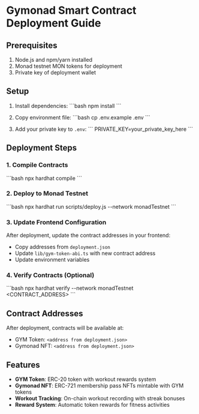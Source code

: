 # Gymonad Smart Contract Deployment Guide

## Prerequisites
1. Node.js and npm/yarn installed
2. Monad testnet MON tokens for deployment
3. Private key of deployment wallet

## Setup
1. Install dependencies:
   \`\`\`bash
   npm install
   \`\`\`

2. Copy environment file:
   \`\`\`bash
   cp .env.example .env
   \`\`\`

3. Add your private key to `.env`:
   \`\`\`
   PRIVATE_KEY=your_private_key_here
   \`\`\`

## Deployment Steps

### 1. Compile Contracts
\`\`\`bash
npx hardhat compile
\`\`\`

### 2. Deploy to Monad Testnet
\`\`\`bash
npx hardhat run scripts/deploy.js --network monadTestnet
\`\`\`

### 3. Update Frontend Configuration
After deployment, update the contract addresses in your frontend:
- Copy addresses from `deployment.json`
- Update `lib/gym-token-abi.ts` with new contract address
- Update environment variables

### 4. Verify Contracts (Optional)
\`\`\`bash
npx hardhat verify --network monadTestnet <CONTRACT_ADDRESS>
\`\`\`

## Contract Addresses
After deployment, contracts will be available at:
- GYM Token: `<address from deployment.json>`
- Gymonad NFT: `<address from deployment.json>`

## Features
- **GYM Token**: ERC-20 token with workout rewards system
- **Gymonad NFT**: ERC-721 membership pass NFTs mintable with GYM tokens
- **Workout Tracking**: On-chain workout recording with streak bonuses
- **Reward System**: Automatic token rewards for fitness activities
